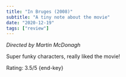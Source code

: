 ```yaml
---
title: "In Bruges (2008)"
subtitle: "A tiny note about the movie"
date: "2020-12-19"
tags: ["review"]
---
```


_Directed by Martin McDonagh_

Super funky characters, really liked the movie!

Rating: 3.5/5 {end-key}
